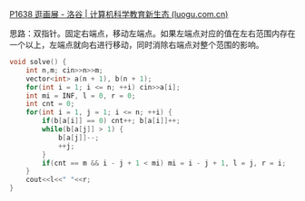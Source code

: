 [P1638 逛画展 - 洛谷 | 计算机科学教育新生态 (luogu.com.cn)](https://www.luogu.com.cn/problem/P1638)

思路：双指针。固定右端点，移动左端点。如果左端点对应的值在左右范围内存在一个以上，左端点就向右进行移动，同时消除右端点对整个范围的影响。

```cpp
void solve() {
    int n,m; cin>>n>>m;
    vector<int> a(n + 1), b(n + 1);
    for(int i = 1; i <= n; ++i) cin>>a[i];
    int mi = INF, l = 0, r = 0;
    int cnt = 0;
    for(int i = 1, j = 1; i <= n; ++i) {
        if(b[a[i]] == 0) cnt++; b[a[i]]++;
        while(b[a[j]] > 1) {
            b[a[j]]--;
            ++j;
        }
        if(cnt == m && i - j + 1 < mi) mi = i - j + 1, l = j, r = i;
    }
    cout<<l<<" "<<r;
}
```

